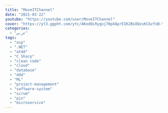 ```yaml
---
title: "MoveITChannel"
date: "2021-03-22"
youtube: "https://youtube.com/user/MoveITChannel"
cover: "https://yt3.ggpht.com/ytc/AKedOLRygoj70pXAprEIK2Bs8QxsKCbzfnB-YuhhwJaX=s88-c-k-c0x00ffffff-no-rj"
categories:
  - "عربي"
tags:
  - "asp"
  - ".NET"
  - "atdd"
  - "C Sharp"
  - "clean code"
  - "cloud"
  - "database"
  - "ddd"
  - "ML"
  - "project-management"
  - "software-system"
  - "scrum"
  - "pin"
  - "microservice"
---
```

